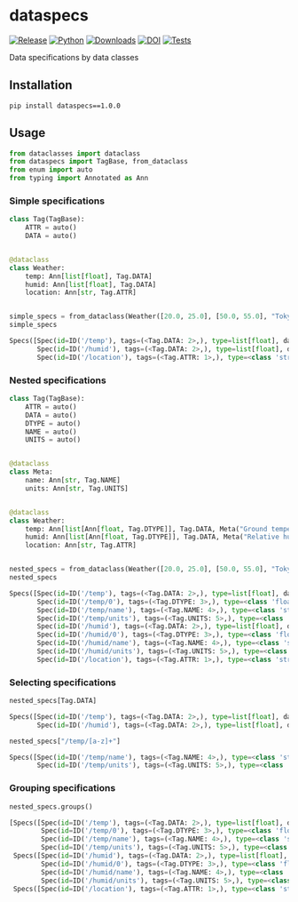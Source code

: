 # dataspecs

[![Release](https://img.shields.io/pypi/v/dataspecs?label=Release&color=cornflowerblue&style=flat-square)](https://pypi.org/project/dataspecs/)
[![Python](https://img.shields.io/pypi/pyversions/dataspecs?label=Python&color=cornflowerblue&style=flat-square)](https://pypi.org/project/dataspecs/)
[![Downloads](https://img.shields.io/pypi/dm/dataspecs?label=Downloads&color=cornflowerblue&style=flat-square)](https://pepy.tech/project/dataspecs)
[![DOI](https://img.shields.io/badge/DOI-10.5281/zenodo.10652375-cornflowerblue?style=flat-square)](https://doi.org/10.5281/zenodo.10652375)
[![Tests](https://img.shields.io/github/actions/workflow/status/astropenguin/dataspecs/tests.yaml?label=Tests&style=flat-square)](https://github.com/astropenguin/dataspecs/actions)

Data specifications by data classes

## Installation

```shell
pip install dataspecs==1.0.0
```

## Usage

```python
from dataclasses import dataclass
from dataspecs import TagBase, from_dataclass
from enum import auto
from typing import Annotated as Ann
```

### Simple specifications

```python
class Tag(TagBase):
    ATTR = auto()
    DATA = auto()


@dataclass
class Weather:
    temp: Ann[list[float], Tag.DATA]
    humid: Ann[list[float], Tag.DATA]
    location: Ann[str, Tag.ATTR]


simple_specs = from_dataclass(Weather([20.0, 25.0], [50.0, 55.0], "Tokyo"))
simple_specs
```
```python
Specs([Spec(id=ID('/temp'), tags=(<Tag.DATA: 2>,), type=list[float], data=[20.0, 25.0]),
       Spec(id=ID('/humid'), tags=(<Tag.DATA: 2>,), type=list[float], data=[50.0, 55.0]),
       Spec(id=ID('/location'), tags=(<Tag.ATTR: 1>,), type=<class 'str'>, data='Tokyo')])
```

### Nested specifications

```python
class Tag(TagBase):
    ATTR = auto()
    DATA = auto()
    DTYPE = auto()
    NAME = auto()
    UNITS = auto()


@dataclass
class Meta:
    name: Ann[str, Tag.NAME]
    units: Ann[str, Tag.UNITS]


@dataclass
class Weather:
    temp: Ann[list[Ann[float, Tag.DTYPE]], Tag.DATA, Meta("Ground temperature", "K")]
    humid: Ann[list[Ann[float, Tag.DTYPE]], Tag.DATA, Meta("Relative humidity", "%")]
    location: Ann[str, Tag.ATTR]


nested_specs = from_dataclass(Weather([20.0, 25.0], [50.0, 55.0], "Tokyo"))
nested_specs
```
```python
Specs([Spec(id=ID('/temp'), tags=(<Tag.DATA: 2>,), type=list[float], data=[20.0, 25.0]),
       Spec(id=ID('/temp/0'), tags=(<Tag.DTYPE: 3>,), type=<class 'float'>, data=None),
       Spec(id=ID('/temp/name'), tags=(<Tag.NAME: 4>,), type=<class 'str'>, data='Ground temperature'),
       Spec(id=ID('/temp/units'), tags=(<Tag.UNITS: 5>,), type=<class 'str'>, data='K'),
       Spec(id=ID('/humid'), tags=(<Tag.DATA: 2>,), type=list[float], data=[50.0, 55.0]),
       Spec(id=ID('/humid/0'), tags=(<Tag.DTYPE: 3>,), type=<class 'float'>, data=None),
       Spec(id=ID('/humid/name'), tags=(<Tag.NAME: 4>,), type=<class 'str'>, data='Relative humidity'),
       Spec(id=ID('/humid/units'), tags=(<Tag.UNITS: 5>,), type=<class 'str'>, data='%'),
       Spec(id=ID('/location'), tags=(<Tag.ATTR: 1>,), type=<class 'str'>, data='Tokyo')])
```

### Selecting specifications

```python
nested_specs[Tag.DATA]
```
```python
Specs([Spec(id=ID('/temp'), tags=(<Tag.DATA: 2>,), type=list[float], data=[20.0, 25.0]),
       Spec(id=ID('/humid'), tags=(<Tag.DATA: 2>,), type=list[float], data=[50.0, 55.0])])
```

```python
nested_specs["/temp/[a-z]+"]
```
```python
Specs([Spec(id=ID('/temp/name'), tags=(<Tag.NAME: 4>,), type=<class 'str'>, data='Ground temperature'),
       Spec(id=ID('/temp/units'), tags=(<Tag.UNITS: 5>,), type=<class 'str'>, data='K')])
```

### Grouping specifications

```python
nested_specs.groups()
```
```python
[Specs([Spec(id=ID('/temp'), tags=(<Tag.DATA: 2>,), type=list[float], data=[20.0, 25.0]),
        Spec(id=ID('/temp/0'), tags=(<Tag.DTYPE: 3>,), type=<class 'float'>, data=None),
        Spec(id=ID('/temp/name'), tags=(<Tag.NAME: 4>,), type=<class 'str'>, data='Ground temperature'),
        Spec(id=ID('/temp/units'), tags=(<Tag.UNITS: 5>,), type=<class 'str'>, data='K')]),
 Specs([Spec(id=ID('/humid'), tags=(<Tag.DATA: 2>,), type=list[float], data=[50.0, 55.0]),
        Spec(id=ID('/humid/0'), tags=(<Tag.DTYPE: 3>,), type=<class 'float'>, data=None),
        Spec(id=ID('/humid/name'), tags=(<Tag.NAME: 4>,), type=<class 'str'>, data='Relative humidity'),
        Spec(id=ID('/humid/units'), tags=(<Tag.UNITS: 5>,), type=<class 'str'>, data='%')]),
 Specs([Spec(id=ID('/location'), tags=(<Tag.ATTR: 1>,), type=<class 'str'>, data='Tokyo')])]
```
